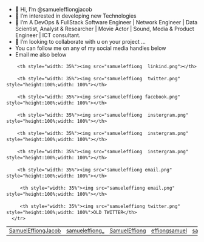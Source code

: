- 👋 Hi, I’m @samueleffiongjacob
- 👀 I’m interested in developing new Technologies
- 🌱 I’m A DevOps & FullStack Software Engineer | Network Engineer | Data Scientist, Analyst & Researcher | Movie Actor | Sound, Media & Product Engineer | ICT consultant.
- 💞️ I’m looking to collaborate with u on your project ...
- You can follow me on any of my social media handles below
- Email me also below

<table style="width:100%;height: 100%">
  <thead style="width:100%;height: 100%">
       <tr class="table heading">

        <th style="width: 35%"><img src="samueleffiong  linkind.png"></th>

        <th style="width: 35%"><img src="samueleffiong  twitter.png" style="height:100%;width: 100%"></th>

        <th style="width: 35%"><img src="samueleffiong facebook.png" style="height:100%;width: 100%"></th>

        <th style="width: 35%"><img src="samueleffiong  instergram.png" style="height:100%;width: 100%"></th>

        <th style="width: 35%"><img src="samueleffiong  instergram.png" style="height:100%;width: 100%"></th>

        <th style="width: 35%"><img src="samueleffiong  instergram.png"  style="height:100%;width: 100%"></th>

        <th style="width: 35%"><img src="samueleffiong email.png" style="height:100%;width: 100%"></th>

         <th style="width: 35%"><img src="samueleffiong email.png" style="height:100%;width: 100%"></th>

         <th style="width: 35%"><img src="samueleffiong twitter.png" style="height:100%;width: 100%">OLD TWITTER</th>
      </tr>

  </thead>
  <tbody>
        <td><a href="https://www.linkedin.com/in/samuel-effiong-jacob-9467a1175/">SamuelEffiongJacob</td>
        <td><a href="https://twitter.com/samueleffiong_">samueleffiong_</td>
        <td><a href="https://www.facebook.com/samueleffiong.jacob/">SamuelEffiong</td>
        <td><a href="https://www.instagram.com/effiongsamuel/">effiongsamuel</td>
        <td><a href="https://www.instagram.com/samueleffiong_official/">samueleffiong_official</td>
        <td><a href="https://www.instagram.com/samueleffiong0/">samueleffiong0</td>
        <td>samueleffiongjacob@gmail.com</td>
        <td>samueleffiong685@gmail.com</td>
        <td><a href="https://twitter.com/SamuelEFFIONG01">SamuelEFFIONG01</td>
      
  </tbody>
</table>

<!---
samueleffiongjacob/samueleffiongjacob is a ✨ special ✨ repository because its `README.md` (this file) appears on your GitHub profile.
You can click the Preview link to take a look at your changes.
// OLD TWITTER ACCOUNT WITH GMAIL samueleffiongjacob@gmail.com
--->
